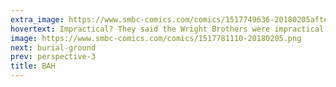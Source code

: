 ```yaml
---
extra_image: https://www.smbc-comics.com/comics/1517749636-20180205after.png
hovertext: Impractical? They said the Wright Brothers were impractical!
image: https://www.smbc-comics.com/comics/1517781110-20180205.png
next: burial-ground
prev: perspective-3
title: BAH
---
```

